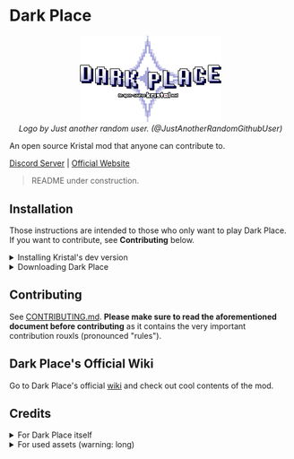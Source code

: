 # Dark Place

<p align="center" width="100%">
<img src="logo.png" alt="Dark Place - An open-source KRISTAL mod (logo)" width="50%" />
<br>
<i>Logo by Just another random user. (@JustAnotherRandomGithubUser)</i>
</p>

An open source Kristal mod that anyone can contribute to.

[Discord Server](https://discord.gg/RhqPCA6eFN) | [Official Website](https://darkplace-dr.github.io/)

> README under construction.

## Installation
Those instructions are intended to those who only want to play Dark Place. If you want to contribute, see **Contributing** below.

<details><summary>Installing Kristal's dev version</summary>

Kristal is the engine Dark Place was made on. As such, you will need it to play.

For diverse reasons, the mod currently only runs on **0.8.1-dev** which is not a released version, you will need to install the source code version of Kristal which can easily be done with the CI builds.

Simply install [the latest build](https://nightly.link/KristalTeam/Kristal/workflows/ci/main/output.zip) and open the archive.

![Inside the CI archive](https://cdn.discordapp.com/attachments/755844178474303538/1143191651456655392/image.png)

If you are on Windows, you can simply extract the content of `kristal-0.8.1-dev-win.zip` in a folder anywhere you want on your computer and run the exe.

If you are on Linux or Mac, you'll have to install [LÖVE](https://love2d.org/) beforehand. After that, you can extract `kristal-0.8.1-dev.love` and run the love file.

</details>

<details><summary>Downloading Dark Place</summary>

After installing Kristal, download the latest version of Dark Place by clicking on the green button and then the "Download ZIP" one.

![The green "Code" button opens a menu where "Download ZIP" is available](https://cdn.discordapp.com/attachments/755844178474303538/1143194072148881479/image.png)

Once the download is done, open Kristal and look in the main menu for the option called "Open mods folder" and select it. It will open a folder where you will have to place **the content of the archive**.

!["Open mods folder" option in Kristal's menu](https://cdn.discordapp.com/attachments/755844178474303538/1143196297759826092/image.png)
![The content of the archive. The folder inside of the archive must be in the mods folder](https://cdn.discordapp.com/attachments/755844178474303538/1143196297537531995/image.png)

After that, you can start the mod as you would start any other Kristal mod by choosing "Play a mod" and select Dark Place.

> *Note: if for some reason it doesn't work and you are sure you did everything correctly, join the [Kristal Discord server](https://discord.gg/8ZGuKXJE2C) to ask for help.*

</details>

## Contributing
See [CONTRIBUTING.md](CONTRIBUTING.md). **Please make sure to read the aforementioned document before contributing** as it contains the very important contribution rouxls (pronounced "rules").

## Dark Place's Official Wiki
Go to Dark Place's official [wiki](https://dark-place.fandom.com/wiki/Dark_Place_Wiki) and check out cool contents of the mod.

## Credits

<details><summary>For Dark Place itself</summary>

<a href="https://github.com/BrandonK7200/Dark-Place/graphs/contributors">
  <img src="https://contrib.rocks/image?repo=BrandonK7200/Dark-Place" />
</a>

* Racckoon - Mod idea, Contributor
* BrendaK7200 - Making the GitHub page, Contributor
* AcousticJamm - Name idea, Contributor
* Anonymously_Present - Contributor
* Simbel - Contributor
* Just Another Random User - Contributor
* Charbomber - Contributor
* Bor - Contributor
* vitellary - Contributor
* Dobby233Liu - Contributor
* Willow with a W - Contributor
* Kross - Contributor
* Agent 7 - Contributor
* Riverstar (Sumire) - Contributor
* AlexGamingSW - Contributor
* Tick - Contributor
* PatateAuBeurr - Contributor
* SciSpaceProductions - Contributor
* Nyako - Contributor
* Sam Deluxe - Contributor
* Silvaz - Contributor
* LancerGaming2 - Contributor
* FireRainV - Contributor
* Sad Diamond Man - Contributor
* Bryan The Celestial - Contributor
* YoshifanJordan - Contributor
* NelleMonelle - Contributor

</details>

<details><summary>For used assets (warning: long)</summary>

* Kristal Team - Creating the Kristal engine
* Toby Fox - Original author for Undertale and Deltarune
* Lena Raine - Composer for "Hug for Ralsei" and "Lullaby for Lancer"
* KateBulka - Shadowman Library, Light Transition Library, & more
* HUECYCLES - Custom BG Library code
* Team UTY - Original authors of Undertale Yellow.
* Brylee - Original author for Deltarune: Ozymandias, dialogue portraits for Rook
* Mr. Luwigi - Rook, DZ & NG sprites for Deltarune: Ozymandias
* TrashcatYT - Blue Soul Library
* Glavvrach - Splitting effect for SNEO bullets
* Scarm - GM path system and Gaster Blaster libraries.
* TheMaxine - Original author for [Ribbit](https://gamejolt.com/games/ribbitmod/671888)
* lvk, RhenaudTheLukark - Original authors for [Unitale](https://github.com/lvk/Unitale) and [Create Your Frisk](https://github.com/RhenaudTheLukark/CreateYourFrisk)/[Create Your Kris](https://github.com/RhenaudTheLukark/CreateYourKris)
* STD Repaints - Original author for [Deltarune Repainted](https://gamejolt.com/games/nudealert/496504)
* RynoGG - Original author for [Deltatraveler](https://gamejolt.com/games/deltatraveler/661464)
* Team Inundation - Original authors for MOBDT
* Stardust - [NYCTBA Earthbound Remix](https://soundcloud.com/speedwaystardst/nows-your-chance-to-be-a-earthbound-remix)
* MrkySpices - Deltarune-styled Backrooms tileset
* OMOCAT, LLC - Original author for OMORI
* Ninomae Ina'nis - Creator and designer of the Takodachis
* Nintendo - Original authors for Pikmin
* HAL Laboratories - Original author for Kirby
* Tour de Pizza - Original authors for Pizza Tower
* Eminus - Original author for Mario's Mystery Meat
* Lester Vine - Original author of Super Diagonal Mario 2
* Askywalker - Original author of Starwalker party sprites
* Discarded_Vessel - Original author of Kris LW battle sprites
* AccurateJaney - Original author of Susie and Noelle LW battle sprites
* ATLUS - Original authors of SMT and every single SMT spinoff ever
* Findus - Creator of Croustibat
* Scott Cawthon - Creator of the Five Nights at Freddy's franchise
* MoviesMovies1 - [U.N Owen Was Her? 8 Bit Remix](https://www.youtube.com/watch?v=YJ3LH6u8G1M)
* The Caretaker - Creator of the [Everywhere at the End of Time](https://thecaretaker.bandcamp.com/album/everywhere-at-the-end-of-time) album
* SEGA & Sonic Team - Original creators of Sonic.
* Rovio Entertainment Ltd. - Original creators of Angry Birds.
</details>
